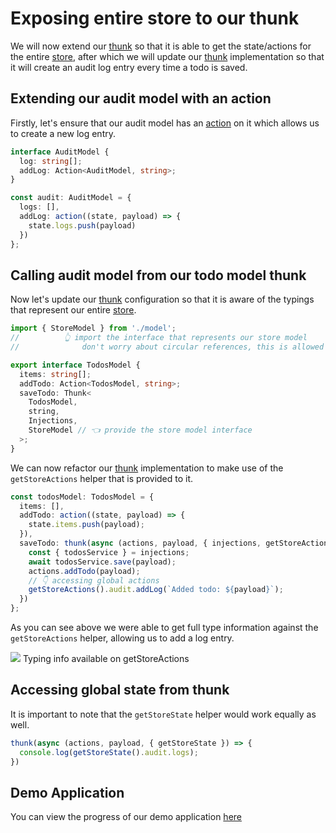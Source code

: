 # Exposing entire store to our thunk

We will now extend our [thunk](/docs/api/thunk) so that it is able to get the state/actions for the entire [store](/docs/api/store), after which we will update our [thunk](/docs/api/thunk) implementation so that it will create an audit log entry every time a todo is saved.

## Extending our audit model with an action

Firstly, let's ensure that our audit model has an [action](/docs/api/action) on it which allows us to create a new log entry.

```typescript
interface AuditModel {
  log: string[];
  addLog: Action<AuditModel, string>;
}

const audit: AuditModel = {
  logs: [],
  addLog: action((state, payload) => {
    state.logs.push(payload)
  })
};
```

## Calling audit model from our todo model thunk

Now let's update our [thunk](/docs/api/thunk) configuration so that it is aware of the typings that represent our entire [store](/docs/api/store).

```typescript
import { StoreModel } from './model';
//          👆 import the interface that represents our store model
//              don't worry about circular references, this is allowed

export interface TodosModel {
  items: string[];
  addTodo: Action<TodosModel, string>; 
  saveTodo: Thunk<
    TodosModel, 
    string, 
    Injections,
    StoreModel // 👈 provide the store model interface
  >; 
}
```

We can now refactor our [thunk](/docs/api/thunk) implementation to make use of the `getStoreActions` helper that is provided to it.

```typescript
const todosModel: TodosModel = {
  items: [],
  addTodo: action((state, payload) => {
    state.items.push(payload);
  }),
  saveTodo: thunk(async (actions, payload, { injections, getStoreActions }) => {
    const { todosService } = injections;
    await todosService.save(payload);
    actions.addTodo(payload);
    // 👇 accessing global actions
    getStoreActions().audit.addLog(`Added todo: ${payload}`); 
  })
};
```

As you can see above we were able to get full type information against the `getStoreActions` helper, allowing us to add a log entry. 

<div class="screenshot">
  <img src="../../assets/typescript-tutorial/typed-thunk-globals.png" />
  <span class="caption">Typing info available on getStoreActions</span>
</div>

## Accessing global state from thunk

It is important to note that the `getStoreState` helper would work equally as well.

```typescript
thunk(async (actions, payload, { getStoreState }) => {
  console.log(getStoreState().audit.logs);
})
```

## Demo Application

You can view the progress of our demo application [here](https://codesandbox.io/s/easy-peasytypescript-tutorialtyped-thunk-global-qo7ep)